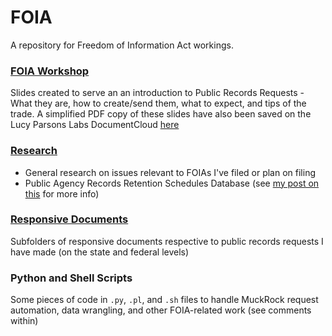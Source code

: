 # FOIA
A repository for Freedom of Information Act workings.
 
### [FOIA Workshop](https://github.com/RooneyMcNibNug/FOIA/tree/master/FOIA%20Workshop)
Slides created to serve an an introduction to Public Records Requests - What they are, how to create/send them, what to expect, and tips of the trade. A simplified PDF copy of these slides have also been saved on the Lucy Parsons Labs DocumentCloud [here](https://www.documentcloud.org/documents/23589313-lpl-foia-workshop-2018-ocr)

### [Research](https://github.com/RooneyMcNibNug/FOIA/tree/master/Research)
- General research on issues relevant to FOIAs I've filed or plan on filing
- Public Agency Records Retention Schedules Database (see [my post on this](https://rooneymcnibnug.github.io/foia/2019/08/15/FOIA-retention-schedule-database.html) for more info)

### [Responsive Documents](https://github.com/RooneyMcNibNug/FOIA/tree/master/Responsive%20Docs)
Subfolders of responsive documents respective to public records requests I have made (on the state and federal levels)

### Python and Shell Scripts
Some pieces of code in `.py`, `.pl`, and `.sh` files to handle MuckRock request automation, data wrangling, and other FOIA-related work (see comments within)
